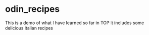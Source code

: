# odin_recipes
This is a demo of what I have learned so far in TOP
It includes some delicious italian recipes